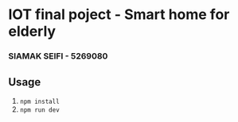 # IOT final poject - Smart home for elderly
### SIAMAK SEIFI - 5269080

## Usage
1. `npm install`
2. `npm run dev`
